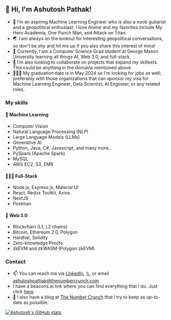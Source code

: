 ## 👋 Hi, I'm Ashutosh Pathak!
- 👀 I’m an aspiring Machine Learning Engineer who is also a noob guitarist and a geopolitical enthusiast. I love Anime and my favorites include My Hero Academia, One Punch Man, and Attack on Titan.
- 🌏 I am always on the lookout for interesting geopolitical conversations, so don't be shy and hit me up if you also share this interest of mine!
- 🌱 Currently, I am a Computer Science Grad student at George Mason University learning all things AI, Web 3.0, and full-stack.
- 💞️ I’m also looking to collaborate on projects that expand my skillsets. This could be anything in the domains mentioned above.
- 👨🏽‍🎓 My graduation date is in May 2024 so I'm looking for jobs as well; preferably with those organizations that can sponsor my visa for Machine Learning Engineer, Data Scientist, AI Engineer, or any related roles.
  
### My skills
#### 🤖 Machine Learning
- Computer Vision
- Natural Language Processing (NLP)
- Large Language Models (LLMs)
- Generative AI
- Python, Java, C#, Javascript, and many more..
- PySpark (Apache Spark)
- MySQL
- AWS EC2, S3, EMR
  
#### 👨🏽‍💻 Full-Stack
- Node.js, Express.js, Material UI
- React, Redux Toolkit, Axios
- NextJS
- Postman
  
#### 🔗 Web 3.0
- Blockchain (L1, L2 chains)
- Bitcoin, Ethereum 2.0, Polygon
- Hardhat, Solidity
- Zero-knowledge Proofs
- zkEVM and zkWASM (Polygon zkEVM)

### Contact
- 📫 You can reach me via [LinkedIn](https://www.linkedin.com/in/pathak-ash/), [𝕏](https://twitter.com/4shutoshPathak), or email [ashutoshpathak@thenumbercrunch.com](mailto:ashutoshpathak@thenumbercrunch.com)
- I have a beacons.ai link where you can find everything that I do. Just click [here](beacons.ai/ashutosh_pathak).
- 📝 I also have a blog at [The Number Crunch](https://thenumbercrunch.com/) that I try to keep as up-to-date as possible.

[![Ashutosh's GitHub stats](https://github-readme-stats.vercel.app/api?username=pathak-ashutosh)](https://github.com/anuraghazra/github-readme-stats)

<!---
pathak-ashutosh/pathak-ashutosh is a ✨ special ✨ repository because its `README.md` (this file) appears on your GitHub profile.
You can click the Preview link to take a look at your changes.
--->
